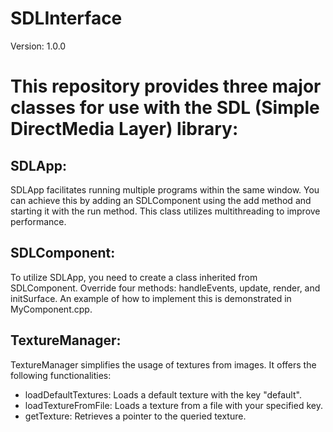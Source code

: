 # SDLInterface
Version: 1.0.0

# This repository provides three major classes for use with the SDL (Simple DirectMedia Layer) library:

## SDLApp:
SDLApp facilitates running multiple programs within the same window. You can achieve this by adding an SDLComponent using the add method and starting it with the run method.
This class utilizes multithreading to improve performance.

## SDLComponent:
To utilize SDLApp, you need to create a class inherited from SDLComponent. Override four methods: handleEvents, update, render, and initSurface.
An example of how to implement this is demonstrated in MyComponent.cpp.

## TextureManager:
TextureManager simplifies the usage of textures from images. It offers the following functionalities:
- loadDefaultTextures: Loads a default texture with the key "default".
- loadTextureFromFile: Loads a texture from a file with your specified key.
- getTexture: Retrieves a pointer to the queried texture.